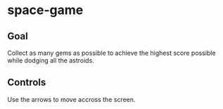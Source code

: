# space-game

## Goal

Collect as many gems as possible to achieve the highest score possible while dodging all the astroids.

## Controls

Use the arrows to move accross the screen.
